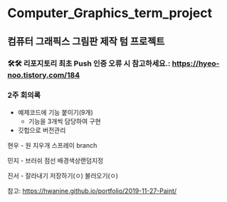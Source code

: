 # Computer_Graphics_term_project
## 컴퓨터 그래픽스 그림판 제작 텀 프로젝트

### 🛠🛠 리포지토리 최초 Push 인증 오류 시 참고하세요.: https://hyeo-noo.tistory.com/184

### 2주 회의록 
* 예제코드에 기능 붙이기(9개)
  * 기능을 3개씩 담당하여 구현 
* 깃헙으로 버전관리 


현우 - 원 지우개 스프레이  branch

민지 - 브러쉬 점선 배경색상랜덤지정  

진서 - 잘라내기 저장하기(ㅇ) 불러오기(ㅇ)  

참고: https://hwanine.github.io/portfolio/2019-11-27-Paint/  
